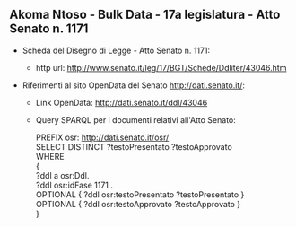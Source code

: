 ## Akoma Ntoso - Bulk Data - 17a legislatura - Atto Senato n. 1171 ##

* Scheda del Disegno di Legge - Atto Senato n. 1171:
	* http url: http://www.senato.it/leg/17/BGT/Schede/Ddliter/43046.htm

* Riferimenti al sito OpenData del Senato http://dati.senato.it/:
	* Link OpenData: http://dati.senato.it/ddl/43046
	* Query SPARQL per i documenti relativi all'Atto Senato:

        PREFIX osr: <http://dati.senato.it/osr/>  
		SELECT DISTINCT ?testoPresentato ?testoApprovato  
		WHERE  
		{  
		    ?ddl a osr:Ddl.  
		    ?ddl osr:idFase 1171 .  
		    OPTIONAL { ?ddl osr:testoPresentato ?testoPresentato }  
		    OPTIONAL { ?ddl osr:testoApprovato ?testoApprovato }  
		}
		